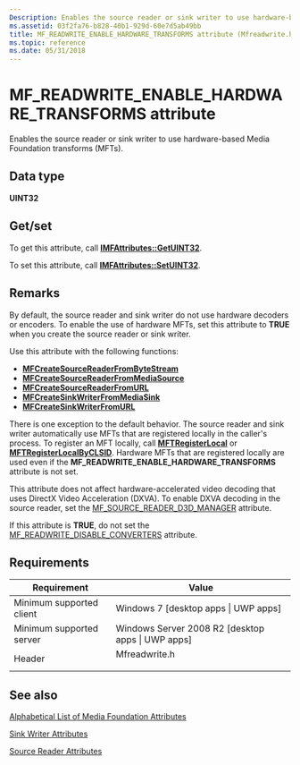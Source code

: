 ```yaml
---
Description: Enables the source reader or sink writer to use hardware-based Media Foundation transforms (MFTs).
ms.assetid: 03f2fa76-b828-40b1-929d-60e7d5ab49bb
title: MF_READWRITE_ENABLE_HARDWARE_TRANSFORMS attribute (Mfreadwrite.h)
ms.topic: reference
ms.date: 05/31/2018
---
```


# MF\_READWRITE\_ENABLE\_HARDWARE\_TRANSFORMS attribute

Enables the source reader or sink writer to use hardware-based Media Foundation transforms (MFTs).

## Data type

**UINT32**

## Get/set

To get this attribute, call [**IMFAttributes::GetUINT32**](/windows/desktop/api/mfobjects/nf-mfobjects-imfattributes-getuint32).

To set this attribute, call [**IMFAttributes::SetUINT32**](/windows/desktop/api/mfobjects/nf-mfobjects-imfattributes-setuint32).

## Remarks

By default, the source reader and sink writer do not use hardware decoders or encoders. To enable the use of hardware MFTs, set this attribute to **TRUE** when you create the source reader or sink writer.

Use this attribute with the following functions:

-   [**MFCreateSourceReaderFromByteStream**](/windows/desktop/api/mfreadwrite/nf-mfreadwrite-mfcreatesourcereaderfrombytestream)
-   [**MFCreateSourceReaderFromMediaSource**](/windows/desktop/api/mfreadwrite/nf-mfreadwrite-mfcreatesourcereaderfrommediasource)
-   [**MFCreateSourceReaderFromURL**](/windows/desktop/api/mfreadwrite/nf-mfreadwrite-mfcreatesourcereaderfromurl)
-   [**MFCreateSinkWriterFromMediaSink**](/windows/desktop/api/mfreadwrite/nf-mfreadwrite-mfcreatesinkwriterfrommediasink)
-   [**MFCreateSinkWriterFromURL**](/windows/desktop/api/mfreadwrite/nf-mfreadwrite-mfcreatesinkwriterfromurl)

There is one exception to the default behavior. The source reader and sink writer automatically use MFTs that are registered locally in the caller's process. To register an MFT locally, call [**MFTRegisterLocal**](/windows/desktop/api/mfapi/nf-mfapi-mftregisterlocal) or [**MFTRegisterLocalByCLSID**](/windows/desktop/api/mfapi/nf-mfapi-mftregisterlocalbyclsid). Hardware MFTs that are registered locally are used even if the **MF\_READWRITE\_ENABLE\_HARDWARE\_TRANSFORMS** attribute is not set.

This attribute does not affect hardware-accelerated video decoding that uses DirectX Video Acceleration (DXVA). To enable DXVA decoding in the source reader, set the [MF\_SOURCE\_READER\_D3D\_MANAGER](mf-source-reader-d3d-manager.md) attribute.

If this attribute is **TRUE**, do not set the [MF\_READWRITE\_DISABLE\_CONVERTERS](mf-readwrite-disable-converters.md) attribute.

## Requirements



| Requirement | Value |
|-------------------------------------|------------------------------------------------------------------------------------------|
| Minimum supported client<br/> | Windows 7 \[desktop apps \| UWP apps\]<br/>                                        |
| Minimum supported server<br/> | Windows Server 2008 R2 \[desktop apps \| UWP apps\]<br/>                           |
| Header<br/>                   | <dl> <dt>Mfreadwrite.h</dt> </dl> |



## See also

<dl> <dt>

[Alphabetical List of Media Foundation Attributes](alphabetical-list-of-media-foundation-attributes.md)
</dt> <dt>

[Sink Writer Attributes](sink-writer-attributes.md)
</dt> <dt>

[Source Reader Attributes](source-reader-attributes.md)
</dt> </dl>

 

 





